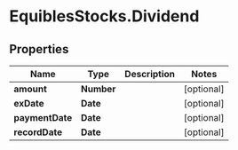 # EquiblesStocks.Dividend

## Properties
Name | Type | Description | Notes
------------ | ------------- | ------------- | -------------
**amount** | **Number** |  | [optional] 
**exDate** | **Date** |  | [optional] 
**paymentDate** | **Date** |  | [optional] 
**recordDate** | **Date** |  | [optional] 
